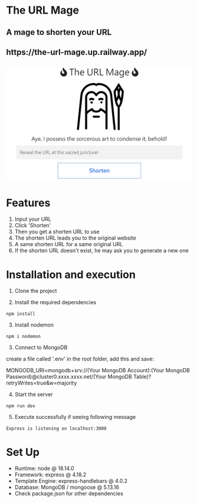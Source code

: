 # The URL Mage
<H2>A mage to shorten your URL<H2>
<H2>https://the-url-mage.up.railway.app/<H2>

![image](/images/demo.jpg)

# Features

1. Input your URL
2. Click 'Shorten'  
3. Then you get a shorten URL to use
4. The shorten URL leads you to the original website
5. A same shorten URL for a same original URL 
6. If the shorten URL doesn't exist, he may ask you to generate a new one


# Installation and execution

1. Clone the project

2. Install the required dependencies

```
npm install
```

3. Install nodemon

```
npm i nodemon
```

3. Connect to MongoDB

create a file called '.env' in the root folder, 
add this and save:

MONGODB_URI=mongodb+srv://(Your MongoDB Account):(Your MongoDB Password)@cluster0.xxxx.xxxx.net/(Your MongoDB Table)?retryWrites=true&w=majority

4. Start the server

```
npm run dev
```

5. Execute successfully if seeing following message

```
Express is listening on localhost:3000
```

# Set Up

- Runtime: node @ 18.14.0
- Framework: express @ 4.18.2
- Template Engine: express-handlebars @ 4.0.2
- Database: MongoDB / mongoose @ 5.13.16
- Check package.json for other dependencies

